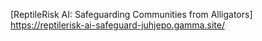 [ReptileRisk AI: Safeguarding Communities from Alligators] https://reptilerisk-ai-safeguard-juhjepo.gamma.site/

